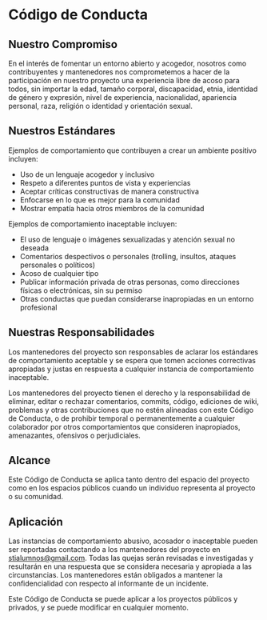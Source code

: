 # Código de Conducta

## Nuestro Compromiso

En el interés de fomentar un entorno abierto y acogedor, nosotros como contribuyentes y mantenedores nos comprometemos a hacer de la participación en nuestro proyecto una experiencia libre de acoso para todos, sin importar la edad, tamaño corporal, discapacidad, etnia, identidad de género y expresión, nivel de experiencia, nacionalidad, apariencia personal, raza, religión o identidad y orientación sexual.

## Nuestros Estándares

Ejemplos de comportamiento que contribuyen a crear un ambiente positivo incluyen:

- Uso de un lenguaje acogedor y inclusivo
- Respeto a diferentes puntos de vista y experiencias
- Aceptar críticas constructivas de manera constructiva
- Enfocarse en lo que es mejor para la comunidad
- Mostrar empatía hacia otros miembros de la comunidad

Ejemplos de comportamiento inaceptable incluyen:

- El uso de lenguaje o imágenes sexualizadas y atención sexual no deseada
- Comentarios despectivos o personales (trolling, insultos, ataques personales o políticos)
- Acoso de cualquier tipo
- Publicar información privada de otras personas, como direcciones físicas o electrónicas, sin su permiso
- Otras conductas que puedan considerarse inapropiadas en un entorno profesional

## Nuestras Responsabilidades

Los mantenedores del proyecto son responsables de aclarar los estándares de comportamiento aceptable y se espera que tomen acciones correctivas apropiadas y justas en respuesta a cualquier instancia de comportamiento inaceptable.

Los mantenedores del proyecto tienen el derecho y la responsabilidad de eliminar, editar o rechazar comentarios, commits, código, ediciones de wiki, problemas y otras contribuciones que no estén alineadas con este Código de Conducta, o de prohibir temporal o permanentemente a cualquier colaborador por otros comportamientos que consideren inapropiados, amenazantes, ofensivos o perjudiciales.

## Alcance

Este Código de Conducta se aplica tanto dentro del espacio del proyecto como en los espacios públicos cuando un individuo representa al proyecto o su comunidad.

## Aplicación

Las instancias de comportamiento abusivo, acosador o inaceptable pueden ser reportadas contactando a los mantenedores del proyecto en stialumnos@gmail.com. Todas las quejas serán revisadas e investigadas y resultarán en una respuesta que se considera necesaria y apropiada a las circunstancias. Los mantenedores están obligados a mantener la confidencialidad con respecto al informante de un incidente.

Este Código de Conducta se puede aplicar a los proyectos públicos y privados, y se puede modificar en cualquier momento.
